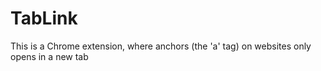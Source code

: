# TabLink
This is a Chrome extension, where anchors (the 'a' tag) on websites only opens in a new tab

